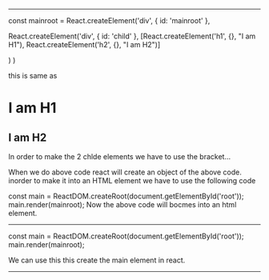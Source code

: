 ************************************************************************************************************************************
const mainroot = React.createElement('div', { id: 'mainroot' },


 React.createElement('div', { id: 'child' },
  [React.createElement('h1', {}, "I am H1"),
  React.createElement('h2', {}, "I am H2")]


 )
)

this is same as 
<div id="mainroot">
 <div id="child">
  <h1>I am H1</h1>
  <h2>I am H2</h2>
 </div>
</div>

In order to make the 2 chlde elements we have to use the bracket...

When we do above code react will create an object of the above code. inorder to make it into an HTML element we have to  use the following code


const main = ReactDOM.createRoot(document.getElementById('root'));
main.render(mainroot);
Now the above code will bocmes into an html element.

************************************************************************************************************************************




const main = ReactDOM.createRoot(document.getElementById('root'));
main.render(mainroot);

We can use this this create the main element in react.
***************************************************